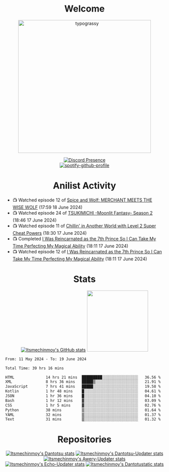 <div align="center">

# Welcome
<a href="https://github.com/kawarimidoll/typograssy">
    <img alt="typograssy" src="https://typograssy.deno.dev/api?text=%E3%82%88%E3%81%86%E3%81%93%E3%81%9D%E3%81%BF%E3%81%AA%E3%81%95%E3%82%93%20-%20Itsmechinmoy--&&l0=none&l1=82d9d0&l2=027353&l3=038c4c&l4=01402e&bg=none&frame=none&speed=100&comment=" width="421.99">
</a>

[![Discord Presence](https://lanyard.cnrad.dev/api/523539866311720963?theme=dark&bg=Oe1116&animated=false&hideDiscrim=true&borderRadius=30px&hideActivity=whenNotUsed)](https://discord.com/users/523539866311720963)<br>
[![spotify-github-profile](https://spotify-github-profile.vercel.app/api/view?uid=31zczwoe3obxakjgkio7anubhkaq&cover_image=true&theme=novatorem&show_offline=true&background_color=121212&interchange=false&bar_color=53b14f&bar_color=ffffff&bar_color_cover=false)](https://spotify-github-profile.vercel.app/api/view?uid=31zczwoe3obxakjgkio7anubhkaq&redirect=true)
</div>

<div align="center">

# Anilist Activity
</div>
<!-- ANILIST_ACTIVITY:start -->

-   📺 Watched episode 12 of [Spice and Wolf: MERCHANT MEETS THE WISE WOLF](https://anilist.co/anime/145728) (17:59 18 June 2024)
-   📺 Watched episode 24 of [TSUKIMICHI -Moonlit Fantasy- Season 2](https://anilist.co/anime/139518) (18:46 17 June 2024)
-   📺 Watched episode 11 of [Chillin' in Another World with Level 2 Super Cheat Powers](https://anilist.co/anime/170130) (18:30 17 June 2024)
-   📺 Completed [I Was Reincarnated as the 7th Prince So I Can Take My Time Perfecting My Magical Ability](https://anilist.co/anime/156415) (18:11 17 June 2024)
-   📺 Watched episode 12 of [I Was Reincarnated as the 7th Prince So I Can Take My Time Perfecting My Magical Ability](https://anilist.co/anime/156415) (18:11 17 June 2024)

<!-- ANILIST_ACTIVITY:end -->
<div align="center">
    
# Stats
[![Itsmechinmoy's GitHub stats](https://github-readme-stats.vercel.app/api?username=itsmechinmoy&show_icons=true&theme=algolia)](https://github.com/anuraghazra/github-readme-stats)
<img src="https://github-readme-stackoverflow.vercel.app/?userID=25004176&theme=dark" height="194"/>
</div>
<!--START_SECTION:waka-->

```txt
From: 11 May 2024 - To: 19 June 2024

Total Time: 39 hrs 16 mins

HTML              14 hrs 21 mins  █████████░░░░░░░░░░░░░░░░   36.56 %
XML               8 hrs 36 mins   █████▒░░░░░░░░░░░░░░░░░░░   21.91 %
JavaScript        7 hrs 41 mins   █████░░░░░░░░░░░░░░░░░░░░   19.58 %
Kotlin            1 hr 48 mins    █░░░░░░░░░░░░░░░░░░░░░░░░   04.61 %
JSON              1 hr 36 mins    █░░░░░░░░░░░░░░░░░░░░░░░░   04.10 %
Bash              1 hr 12 mins    ▓░░░░░░░░░░░░░░░░░░░░░░░░   03.09 %
CSS               1 hr 5 mins     ▓░░░░░░░░░░░░░░░░░░░░░░░░   02.76 %
Python            38 mins         ▒░░░░░░░░░░░░░░░░░░░░░░░░   01.64 %
YAML              32 mins         ▒░░░░░░░░░░░░░░░░░░░░░░░░   01.37 %
Text              31 mins         ▒░░░░░░░░░░░░░░░░░░░░░░░░   01.32 %
```

<!--END_SECTION:waka-->
<div align="center">

# Repositories
[![Itsmechinmoy's Dantotsu stats](https://github-readme-stats.vercel.app/api/pin/?username=itsmechinmoy&repo=dantotsu&show_icons=true&theme=algolia&description_lines_count=1)](https://github.com/itsmechinmoy/dantotsu)
[![Itsmechinmoy's Dantotsu-Updater stats](https://github-readme-stats.vercel.app/api/pin/?username=itsmechinmoy&repo=dantotsu-updater&show_icons=true&theme=algolia&description_lines_count=1)](https://github.com/itsmechinmoy/dantotsu-updater)
[![Itsmechinmoy's Awery-Updater stats](https://github-readme-stats.vercel.app/api/pin/?username=itsmechinmoy&repo=awery-updater&show_icons=true&theme=algolia&description_lines_count=1)](https://github.com/itsmechinmoy/awery-updater)
[![Itsmechinmoy's Echo-Updater stats](https://github-readme-stats.vercel.app/api/pin/?username=itsmechinmoy&repo=echo-updater&show_icons=true&theme=algolia&description_lines_count=1)](https://github.com/itsmechinmoy/echo-updater)
[![Itsmechinmoy's Dantotustatic stats](https://github-readme-stats.vercel.app/api/pin/?username=itsmechinmoy&repo=dantotustatic&show_icons=true&theme=algolia&description_lines_count=1)](https://github.com/itsmechinmoy/dantotustatic)
</div>
